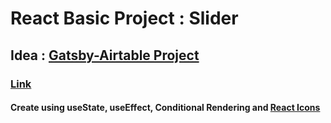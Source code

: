 # React Basic Project : Slider

## Idea : [Gatsby-Airtable Project](https://gatsby-airtable-design-project.netlify.app/)

### [Link](https://react-basic-project-slider.netlify.app)

#### Create using useState, useEffect, Conditional Rendering and [React Icons](https://react-icons.github.io/react-icons/)
